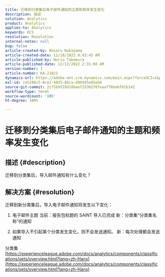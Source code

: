 ```yaml
---
title: 迁移到分类集后电子邮件通知的主题和频率发生变化
description: 描述
solution: Analytics
product: Analytics
applies-to: Analytics
keywords: KCS
resolution: Resolution
internal-notes: null
bug: false
article-created-by: Masaru Nakayama
article-created-date: 11/18/2022 8:43:45 AM
article-published-by: Norio Takemura
article-published-date: 12/12/2022 2:31:08 AM
version-number: 1
article-number: KA-21021
dynamics-url: https://adobe-ent.crm.dynamics.com/main.aspx?forceUCI=1&pagetype=entityrecord&etn=knowledgearticle&id=cb889f1b-1d67-ed11-9561-6045bd006239
exl-id: ce5186c5-0ce2-4925-8bca-d96945e05eb4
source-git-commit: 2c75b9519d18baef25302f0feaa776be6f61b142
workflow-type: tm+mt
source-wordcount: '105'
ht-degree: 100%

---
```


# 迁移到分类集后电子邮件通知的主题和频率发生变化

## 描述 {#description}

迁移到分类集后，导入邮件通知有什么变化？
<br>

## 解决方案 {#resolution}


迁移到新分类集后，导入电子邮件通知将发生以下变化：



1. 电子邮件主题
  当前：报告包标题的 SAINT 导入已完成
  新：分类集“分类集名称”的通知

2. 如果导入不引起某个分类发生变化，则不会发送通知。 新：每次处理都会发送通知

分类集[https://experienceleague.adobe.com/docs/analytics/components/classifications/sets/overview.html?lang=zh-Hans](https://experienceleague.adobe.com/docs/analytics/components/classifications/sets/overview.html?lang=zh-Hans)
